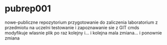 # pubrep001
nowe-publiczne repozytorium
przygotowanie do zaliczenia laboratorium z przedmiotu na uczelni
testowanie i zapoznawanie sie z GIT cmds
modyfikuje wlasnie plik po raz kolejny i...
i kolejna mala zmiana...
i ponownie zmiana
